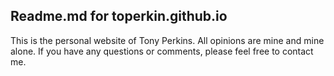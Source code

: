 

##  Readme.md for toperkin.github.io

This is the personal website of Tony Perkins.  All opinions are mine and mine alone.  If you have any questions or comments, please feel free to contact me.  
